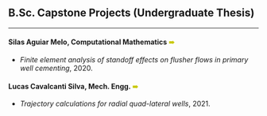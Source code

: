 ## B.Sc. Capstone Projects (Undergraduate Thesis)
---

#### Silas Aguiar Melo, Computational Mathematics <span style="color:rgb(200,200,0);"> &#10144; </span>
- *Finite element analysis of standoff effects on flusher flows in primary well cementing*, 2020.


#### Lucas Cavalcanti Silva, Mech. Engg. <span style="color:rgb(200,200,0);"> &#10144; </span>
- *Trajectory calculations for radial quad-lateral wells*, 2021.